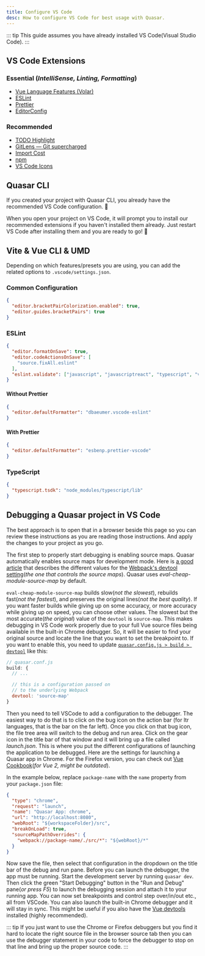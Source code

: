 ```yaml
---
title: Configure VS Code
desc: How to configure VS Code for best usage with Quasar.
---
```


::: tip
This guide assumes you have already installed VS Code(Visual Studio Code).
:::

## VS Code Extensions

### Essential (_IntelliSense, Linting, Formatting_)

- [Vue Language Features (Volar)](https://marketplace.visualstudio.com/items?itemName=johnsoncodehk.volar)
- [ESLint](https://marketplace.visualstudio.com/items?itemName=dbaeumer.vscode-eslint)
- [Prettier](https://marketplace.visualstudio.com/items?itemName=esbenp.prettier-vscode)
- [EditorConfig](https://marketplace.visualstudio.com/items?itemName=EditorConfig.EditorConfig)

### Recommended

- [TODO Highlight](https://marketplace.visualstudio.com/items?itemName=wayou.vscode-todo-highlight)
- [GitLens — Git supercharged](https://marketplace.visualstudio.com/items?itemName=eamodio.gitlens)
- [Import Cost](https://marketplace.visualstudio.com/items?itemName=wix.vscode-import-cost)
- [npm](https://marketplace.visualstudio.com/items?itemName=eg2.vscode-npm-script)
- [VS Code Icons](https://marketplace.visualstudio.com/items?itemName=vscode-icons-team.vscode-icons)

## Quasar CLI

If you created your project with Quasar CLI, you already have the recommended VS Code configuration. 💪

When you open your project on VS Code, it will prompt you to install our recommended extensions if you haven't installed them already.
Just restart VS Code after installing them and you are ready to go! 🚀

## Vite & Vue CLI & UMD

Depending on which features/presets you are using, you can add the related options to `.vscode/settings.json`.

### Common Configuration

```json
{
  "editor.bracketPairColorization.enabled": true,
  "editor.guides.bracketPairs": true
}
```

### ESLint

```json
{
  "editor.formatOnSave": true,
  "editor.codeActionsOnSave": [
    "source.fixAll.eslint"
  ],
  "eslint.validate": ["javascript", "javascriptreact", "typescript", "vue"]
}
```

#### Without Prettier

```json
{
  "editor.defaultFormatter": "dbaeumer.vscode-eslint"
}
```

#### With Prettier

```json
{
  "editor.defaultFormatter": "esbenp.prettier-vscode"
}
```

### TypeScript

```json
{
  "typescript.tsdk": "node_modules/typescript/lib"
}
```

## Debugging a Quasar project in VS Code

The best approach is to open that in a browser beside this page so you can review these instructions as you are reading those instructions. And apply the changes to your project as you go.

The first step to properly start debugging is enabling source maps. Quasar automatically enables source maps for development mode. Here is [a good article](https://blog.scottlogic.com/2017/11/01/webpack-source-map-options-quick-guide.html) that describes the different values for the [Webpack's devtool setting](https://webpack.js.org/configuration/devtool/)(_the one that controls the source maps_). Quasar uses _eval-cheap-module-source-map_ by default.

`eval-cheap-module-source-map` builds slow(_not the slowest_), rebuilds fast(_not the fastest_), and preserves the original lines(_not the best quality_). If you want faster builds while giving up on some accuracy, or more accuracy while giving up on speed, you can choose other values. The slowest but the most accurate(_the original_) value of the `devtool` is `source-map`. This makes debugging in VS Code work properly due to your full Vue source files being available in the built-in Chrome debugger. So, it will be easier to find your original source and locate the line that you want to set the breakpoint to. If you want to enable this, you need to update [`quasar.config.js > build > devtool`](https://quasar.dev/quasar-cli/quasar-conf-js#property-build) like this:

```js
// quasar.conf.js
build: {
  // ...

  // this is a configuration passed on
  // to the underlying Webpack
  devtool: 'source-map'
}
```

Then you need to tell VSCode to add a configuration to the debugger. The easiest way to do that is to click on the bug icon on the action bar (for ltr languages, that is the bar on the far left). Once you click on that bug icon, the file tree area will switch to the debug and run area. Click on the gear icon in the title bar of that window and it will bring up a file called _launch.json_. This is where you put the different configurations of launching the application to be debugged. Here are the settings for launching a Quasar app in Chrome. For the Firefox version, you can check out [Vue Cookbook](https://v2.vuejs.org/v2/cookbook/debugging-in-vscode.html#Launching-the-Application-from-VS-Code)(_for Vue 2, might be outdated_).

In the example below, replace `package-name` with the `name` property from your `package.json` file:

```json
{
  "type": "chrome",
  "request": "launch",
  "name": "Quasar App: chrome",
  "url": "http://localhost:8080",
  "webRoot": "${workspaceFolder}/src",
  "breakOnLoad": true,
  "sourceMapPathOverrides": {
    "webpack://package-name/./src/*": "${webRoot}/*"
  }
}
```

Now save the file, then select that configuration in the dropdown on the title bar of the debug and run pane. Before you can launch the debugger, the app must be running. Start the development server by running `quasar dev`. Then click the green "Start Debugging" button in the "Run and Debug" pane(_or press F5_) to launch the debugging session and attach it to your running app. You can now set breakpoints and control step over/in/out etc., all from VSCode. You can also launch the built-in Chrome debugger and it will stay in sync. This might be useful if you also have the [Vue devtools](https://chrome.google.com/webstore/detail/vuejs-devtools/nhdogjmejiglipccpnnnanhbledajbpd) installed (highly recommended).

::: tip
If you just want to use the Chrome or Firefox debuggers but you find it hard to locate the right source file in the browser source tab then you can use the debugger statement in your code to force the debugger to stop on that line and bring up the proper source code.
:::
